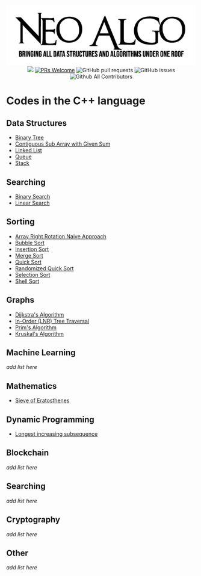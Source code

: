 <p align="center">
    <img src="../img/neo_algo.png"><br>
    <img src="https://img.shields.io/github/license/tesseractcoding/neoalgo?style=flat">
    <a href="http://makeapullrequest.com" target="_blank"><img src="https://img.shields.io/badge/PRs-welcome-brightgreen.svg?style=flat" alt="PRs Welcome"></a>
    <img alt="GitHub pull requests" src="https://img.shields.io/github/issues-pr/tesseractcoding/neoalgo">
    <img alt="GitHub issues" src="https://img.shields.io/github/issues/tesseractcoding/neoalgo">
    <img alt="Github All Contributors" src="https://img.shields.io/github/all-contributors/tesseractcoding/neoalgo">
</p>

# Codes in the C++ language

## Data Structures
* [Binary Tree](BinaryTree.cpp)
* [Contiguous Sub Array with Given Sum](SubArrayWithGivenSum.cpp)
* [Linked List](LinkedList.cpp)
* [Queue](Queue.cpp)
* [Stack](Stack_Implementation.cpp)

## Searching
* [Binary Search](Binary_Search.cpp)
* [Linear Search](Linear_Search.cpp)

## Sorting
* [Array Right Rotation Naive Approach](Array_Right_Rotate.cpp)
* [Bubble Sort](Bubble_Sort.cpp)
* [Insertion Sort](insertion.cpp)
* [Merge Sort](Merge_Sort.cpp)
* [Quick Sort](Quick_Sort.cpp)
* [Randomized Quick Sort](Randomized_Quick_Sort.cpp)
* [Selection Sort](selection_sort.cpp)
* [Shell Sort](ShellSort.cpp)


## Graphs
* [Dijkstra's Algorithm](Dijkstra_algorithm.cpp)
* [In-Order (LNR) Tree Traversal](inorder-traversal.cpp)
* [Prim's Algorithm](Prim_Algorithm.cpp)
* [Kruskal's Algorithm](kruskal_Algorithm.cpp)

## Machine Learning
_add list here_

## Mathematics
* [Sieve of Eratosthenes](Sieve_of_Eratosthenes.cpp)

## Dynamic Programming
* [Longest increasing subsequence](longest_increasing_subsequence.cpp)

## Blockchain
_add list here_

## Searching
_add list here_

## Cryptography
_add list here_

## Other
_add list here_
